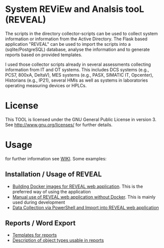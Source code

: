 # System **REV**i**E**w and **A**nalsis too**L** (REVEAL) 

The scripts in the directory collector-scripts can be used to collect system information or information from the Active
Directory. The Flask based application "REVEAL" can be used to import the scripts into a (sqlite/PostgreSQL) database,
analyse the information and to generate reports based on provided templates.

I used those collector scripts already in several assessments collecting information from IT and OT systems. This
includes DCS systems (e.g., PCS7, 800xA, DeltaV), MES systems (e.g., PASX, SIMATIC IT, Opcenter), Historians (e.g.,
IP21), several HMIs as well as systems in laboratories operating measuring devices or HPLCs.

# License 

This TOOL is licensed under the GNU General Public License in version 3. See http://www.gnu.org/licenses/ for further
details.

# Usage

for further information see [WIKI](https://github.com/c-bless/reveal/wiki). Some examples:

## Installation / Usage of REVEAL
* [Building Docker images for REVEAL web application](https://github.com/c-bless/reveal/wiki/Build-Docker-Images-and-setup-REVEAL-web-application). This is the preferred way of using the application 
* [Manual use of REVEAL web application without Docker](https://github.com/c-bless/reveal/wiki/Manual-installation-and-start-of-REVEAL-web-application-without-Docker). This is mainly used during development 
* [Data Collection via PowerShell and Import into REVEAL web application](https://github.com/c-bless/reveal/wiki/Installation--and-usage-of-REVEAL-web-application)

## Reports / Word Export

* [Templates for reports](https://github.com/c-bless/reveal/wiki/Templates-for-DOCX-reports)
* [Description of object types usable in reports](https://github.com/c-bless/reveal/wiki/Object-Types-imported-from-Sysinfo%E2%80%90Collector)
